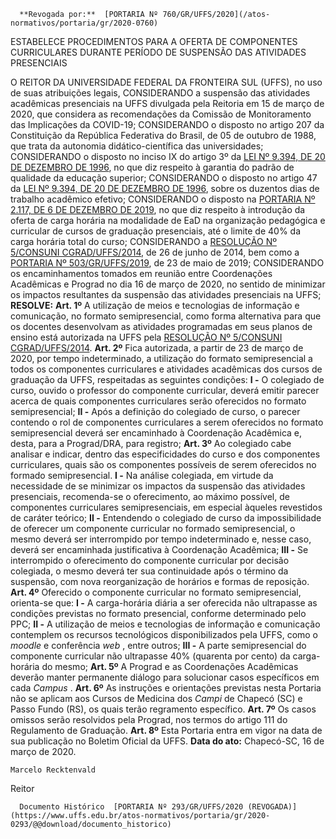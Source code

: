       **Revogada por:**  [PORTARIA Nº 760/GR/UFFS/2020](/atos-normativos/portaria/gr/2020-0760) 

   ESTABELECE PROCEDIMENTOS PARA A OFERTA DE COMPONENTES CURRICULARES DURANTE PERÍODO DE SUSPENSÃO DAS ATIVIDADES PRESENCIAIS  

 O REITOR DA UNIVERSIDADE FEDERAL DA FRONTEIRA SUL (UFFS), no uso de suas atribuições legais, CONSIDERANDO a suspensão das atividades acadêmicas presenciais na UFFS divulgada pela Reitoria em 15 de março de 2020, que considera as recomendações da Comissão de Monitoramento das Implicações da COVID-19; CONSIDERANDO o disposto no artigo 207 da Constituição da República Federativa do Brasil, de 05 de outubro de 1988, que trata da autonomia didático-científica das universidades; CONSIDERANDO o disposto no inciso IX do artigo 3º da [LEI Nº 9.394, DE 20 DE DEZEMBRO DE 1996](http://www.planalto.gov.br/ccivil_03/leis/l9394.htm), no que diz respeito à garantia do padrão de qualidade da educação superior; CONSIDERANDO o disposto no artigo 47 da [LEI Nº 9.394, DE 20 DE DEZEMBRO DE 1996](http://www.planalto.gov.br/ccivil_03/leis/l9394.htm), sobre os duzentos dias de trabalho acadêmico efetivo; CONSIDERANDO o disposto na [PORTARIA Nº 2.117, DE 6 DE DEZEMBRO DE 2019](http://www.in.gov.br/en/web/dou/-/portaria-n-2.117-de-6-de-dezembro-de-2019-232670913), no que diz respeito à introdução da oferta de carga horária na modalidade de EaD na organização pedagógica e curricular de cursos de graduação presenciais, até o limite de 40% da carga horária total do curso; CONSIDERANDO a [RESOLUÇÃO Nº 5/CONSUNI CGRAD/UFFS/2014](https://www.uffs.edu.br/atos-normativos/resolucao/consunicgrad/2014-0005), de 26 de junho de 2014, bem como a [PORTARIA Nº 503/GR/UFFS/2019](https://www.uffs.edu.br/atos-normativos/portaria/gr/2019-0503), de 23 de maio de 2019; CONSIDERANDO os encaminhamentos tomados em reunião entre Coordenações Acadêmicas e Prograd no dia 16 de março de 2020, no sentido de minimizar os impactos resultantes da suspensão das atividades presenciais na UFFS; **RESOLVE:**   **Art. 1º**  A utilização de meios e tecnologias de informação e comunicação, no formato semipresencial, como forma alternativa para que os docentes desenvolvam as atividades programadas em seus planos de ensino está autorizada na UFFS pela [RESOLUÇÃO Nº 5/CONSUNI CGRAD/UFFS/2014](https://www.uffs.edu.br/atos-normativos/resolucao/consunicgrad/2014-0005).   **Art. 2º**  Fica autorizada, a partir de 23 de março de 2020, por tempo indeterminado, a utilização do formato semipresencial a todos os componentes curriculares e atividades acadêmicas dos cursos de graduação da UFFS, respeitadas as seguintes condições: **I -**  O colegiado de curso, ouvido o professor do componente curricular, deverá emitir parecer acerca de quais componentes curriculares serão oferecidos no formato semipresencial; **II -**  Após a definição do colegiado de curso, o parecer contendo o rol de componentes curriculares a serem oferecidos no formato semipresencial deverá ser encaminhado à Coordenação Acadêmica e, desta, para a Prograd/DRA, para registro;   **Art. 3º**  Ao colegiado cabe analisar e indicar, dentro das especificidades do curso e dos componentes curriculares, quais são os componentes possíveis de serem oferecidos no formado semipresencial. **I -**  Na análise colegiada, em virtude da necessidade de se minimizar os impactos da suspensão das atividades presenciais, recomenda-se o oferecimento, ao máximo possível, de componentes curriculares semipresenciais, em especial àqueles revestidos de caráter teórico; **II -**  Entendendo o colegiado de curso da impossibilidade de oferecer um componente curricular no formado semipresencial, o mesmo deverá ser interrompido por tempo indeterminado e, nesse caso, deverá ser encaminhada justificativa à Coordenação Acadêmica; **III -**  Se interrompido o oferecimento do componente curricular por decisão colegiada, o mesmo deverá ter sua continuidade após o término da suspensão, com nova reorganização de horários e formas de reposição.   **Art. 4º**  Oferecido o componente curricular no formato semipresencial, orienta-se que: **I -**  A carga-horária diária a ser oferecida não ultrapasse as condições previstas no formato presencial, conforme determinado pelo PPC; **II -**  A utilização de meios e tecnologias de informação e comunicação contemplem os recursos tecnológicos disponibilizados pela UFFS, como o  *moodle*  e conferência *web* , entre outros; **III -**  A parte semipresencial do componente curricular não ultrapasse 40% (quarenta por cento) da carga-horária do mesmo;   **Art. 5º**  A Prograd e as Coordenações Acadêmicas deverão manter permanente diálogo para solucionar casos específicos em cada *Campus* .   **Art. 6º**  As instruções e orientações previstas nesta Portaria não se aplicam aos Cursos de Medicina dos *Campi*  de Chapecó (SC) e Passo Fundo (RS), os quais terão regramento específico.   **Art. 7º**  Os casos omissos serão resolvidos pela Prograd, nos termos do artigo 111 do Regulamento de Graduação.   **Art. 8º**  Esta Portaria entra em vigor na data de sua publicação no Boletim Oficial da UFFS.        **Data do ato:** Chapecó-SC, 16 de março de 2020.   
 

    Marcelo Recktenvald   
 Reitor 

      Documento Histórico  [PORTARIA Nº 293/GR/UFFS/2020 (REVOGADA)](https://www.uffs.edu.br/atos-normativos/portaria/gr/2020-0293/@@download/documento_historico)     
      